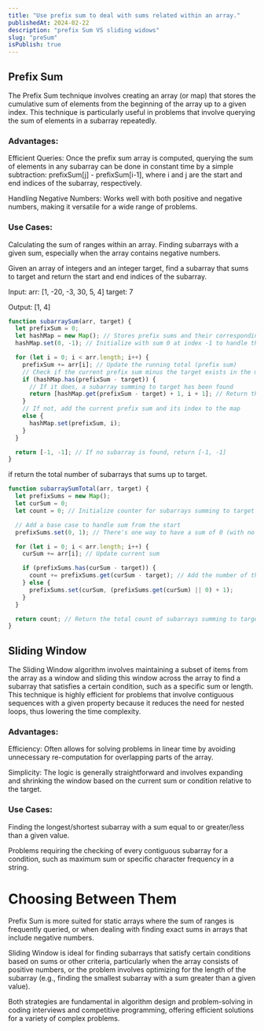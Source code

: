 ```yaml
---
title: "Use prefix sum to deal with sums related within an array."
publishedAt: 2024-02-22
description: "prefix Sum VS sliding widows"
slug: "preSum"
isPublish: true
---
```


## Prefix Sum

The Prefix Sum technique involves creating an array (or map) that stores the cumulative sum of elements from the beginning of the array up to a given index. This technique is particularly useful in problems that involve querying the sum of elements in a subarray repeatedly.

### Advantages:

Efficient Queries: Once the prefix sum array is computed, querying the sum of elements in any subarray can be done in constant time by a simple subtraction: prefixSum[j] - prefixSum[i-1], where i and j are the start and end indices of the subarray, respectively.

Handling Negative Numbers: Works well with both positive and negative numbers, making it versatile for a wide range of problems.

### Use Cases:

Calculating the sum of ranges within an array.
Finding subarrays with a given sum, especially when the array contains negative numbers.

Given an array of integers and an integer target, find a subarray that sums to target and return the start and end indices of the subarray.

Input: arr: [1, -20, -3, 30, 5, 4] target: 7

Output: [1, 4]

```js
function subarraySum(arr, target) {
  let prefixSum = 0;
  let hashMap = new Map(); // Stores prefix sums and their corresponding indices
  hashMap.set(0, -1); // Initialize with sum 0 at index -1 to handle the case where the subarray starts from index 0

  for (let i = 0; i < arr.length; i++) {
    prefixSum += arr[i]; // Update the running total (prefix sum)
    // Check if the current prefix sum minus the target exists in the map
    if (hashMap.has(prefixSum - target)) {
      // If it does, a subarray summing to target has been found
      return [hashMap.get(prefixSum - target) + 1, i + 1]; // Return the indices of the subarray
    }
    // If not, add the current prefix sum and its index to the map
    else {
      hashMap.set(prefixSum, i);
    }
  }

  return [-1, -1]; // If no subarray is found, return [-1, -1]
}
```

if return the total number of subarrays that sums up to target.

```js
function subarraySumTotal(arr, target) {
  let prefixSums = new Map();
  let curSum = 0;
  let count = 0; // Initialize counter for subarrays summing to target

  // Add a base case to handle sum from the start
  prefixSums.set(0, 1); // There's one way to have a sum of 0 (with no elements)

  for (let i = 0; i < arr.length; i++) {
    curSum += arr[i]; // Update current sum

    if (prefixSums.has(curSum - target)) {
      count += prefixSums.get(curSum - target); // Add the number of those subarrays to count
    } else {
      prefixSums.set(curSum, (prefixSums.get(curSum) || 0) + 1);
    }
  }

  return count; // Return the total count of subarrays summing to target
}
```

## Sliding Window

The Sliding Window algorithm involves maintaining a subset of items from the array as a window and sliding this window across the array to find a subarray that satisfies a certain condition, such as a specific sum or length. This technique is highly efficient for problems that involve contiguous sequences with a given property because it reduces the need for nested loops, thus lowering the time complexity.

### Advantages:

Efficiency: Often allows for solving problems in linear time by avoiding unnecessary re-computation for overlapping parts of the array.

Simplicity: The logic is generally straightforward and involves expanding and shrinking the window based on the current sum or condition relative to the target.

### Use Cases:

Finding the longest/shortest subarray with a sum equal to or greater/less than a given value.

Problems requiring the checking of every contiguous subarray for a condition, such as maximum sum or specific character frequency in a string.

# Choosing Between Them

Prefix Sum is more suited for static arrays where the sum of ranges is frequently queried, or when dealing with finding exact sums in arrays that include negative numbers.

Sliding Window is ideal for finding subarrays that satisfy certain conditions based on sums or other criteria, particularly when the array consists of positive numbers, or the problem involves optimizing for the length of the subarray (e.g., finding the smallest subarray with a sum greater than a given value).

Both strategies are fundamental in algorithm design and problem-solving in coding interviews and competitive programming, offering efficient solutions for a variety of complex problems.
